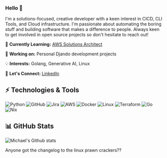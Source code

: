 ### Hello 👋

I'm a solutions-focused, creative developer with a keen interest in CICD, CLI Tools, and Cloud infrastructure. I'm passionate about automating the boring stuff and building software that makes a difference to people. Always keen to get involved in open source projects so don't hesitate to reach out!

🌱 **Currently Learning:** [AWS Solutions Architect](https://aws.amazon.com/certification/certified-solutions-architect-associate/)

🔭 **Working on:** Personal Djando development projects 

💡 **Interests:** Golang, Generative AI, Linux

💬 **Let's Connect:** [LinkedIn](https://www.linkedin.com/in/michael-savedra-3a459714)

## ⚡ Technologies & Tools

![Python](https://img.shields.io/badge/python-3670A0?style=for-the-badge&logo=python&logoColor=ffdd54)
![GitHub](https://img.shields.io/badge/github-%23121011.svg?style=for-the-badge&logo=github&logoColor=white)
![Jira](https://img.shields.io/badge/jira-%230A0FFF.svg?style=for-the-badge&logo=jira&logoColor=white)
![AWS](https://img.shields.io/badge/AWS-%23FF9900.svg?style=for-the-badge&logo=amazon-aws&logoColor=white)
![Docker](https://img.shields.io/badge/docker-%230db7ed.svg?style=for-the-badge&logo=docker&logoColor=white)
![Linux](https://img.shields.io/badge/Linux-FCC624?style=for-the-badge&logo=linux&logoColor=black)
![Terraform](https://img.shields.io/badge/terraform-%235835CC.svg?style=for-the-badge&logo=terraform&logoColor=white)
![Go](https://img.shields.io/badge/go-%2300ADD8.svg?style=for-the-badge&logo=go&logoColor=white)
![Nix](https://img.shields.io/badge/NIX-5277C3.svg?style=for-the-badge&logo=NixOS&logoColor=white)


## 📊 GitHub Stats

![Michael's Github stats](https://github-readme-stats.vercel.app/api?username=savedra1&show_icons=true&theme=radical)

Anyone got the changelog to the linux prawn crackers??
